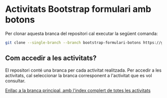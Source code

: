# Activitats Bootstrap formulari amb botons

Per clonar aquesta branca del repositori cal executar la següent comanda:

```bash
git clone --single-branch --branch bootstrap-formulari-botons https://github.com/picuu/m09
```

## Com accedir a les activitats?

El repositori conté una branca per cada activitat realitzada. Per accedir a les activitats, cal seleccionar la branca corresponent a l'activitat que es vol consultar.

[Enllaç a la branca principal, amb l'index complert de totes les activitats](https://github.com/picuu/m09)